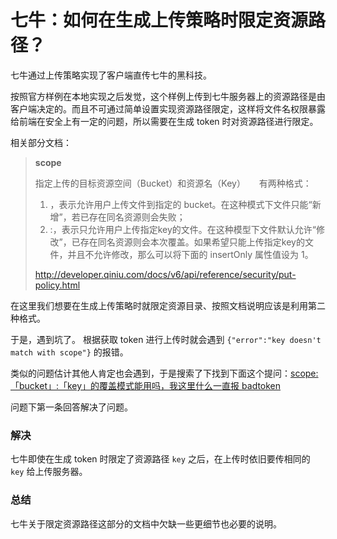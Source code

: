 # 七牛：如何在生成上传策略时限定资源路径？

七牛通过上传策略实现了客户端直传七牛的黑科技。

按照官方样例在本地实现之后发觉，这个样例上传到七牛服务器上的资源路径是由客户端决定的。而且不可通过简单设置实现资源路径限定，这样将文件名权限暴露给前端在安全上有一定的问题，所以需要在生成 token 时对资源路径进行限定。

<!--more-->


相关部分文档：

>**scope**
>
>指定上传的目标资源空间（Bucket）和资源名（Key）
>　
>有两种格式：
>	1. <bucket>，表示允许用户上传文件到指定的 bucket。在这种模式下文件只能“新增”，若已存在同名资源则会失败；
>	2. <bucket>:<key>，表示只允许用户上传指定key的文件。在这种模型下文件默认允许“修改”，已存在同名资源则会本次覆盖。如果希望只能上传指定key的文件，并且不允许修改，那么可以将下面的 insertOnly 属性值设为 1。
>	
>http://developer.qiniu.com/docs/v6/api/reference/security/put-policy.html
	
	
在这里我们想要在生成上传策略时就限定资源目录、按照文档说明应该是利用第二种格式。

于是，遇到坑了。
根据获取 token 进行上传时就会遇到 `{"error":"key doesn't match with scope"}` 的报错。

类似的问题估计其他人肯定也会遇到，于是搜索了下找到下面这个提问：[scope:「bucket」:「key」的覆盖模式能用吗，我这里什么一直报 badtoken](http://segmentfault.com/q/1010000000593720)

问题下第一条回答解决了问题。

### 解决

七牛即使在生成 token 时限定了资源路径 `key` 之后，在上传时依旧要传相同的 `key` 给上传服务器。

### 总结
七牛关于限定资源路径这部分的文档中欠缺一些更细节也必要的说明。